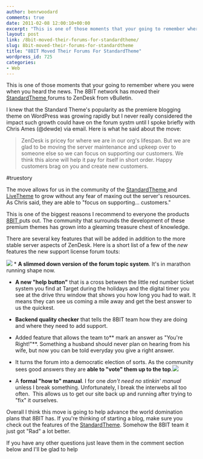 ```yaml
---
author: benrwoodard
comments: true
date: 2011-02-08 12:00:10+00:00
excerpt: "This is one of those moments that your going to remember where you were when you heard the news"
layout: post
link: /8bit-moved-their-forums-for-standardtheme/
slug: 8bit-moved-their-forums-for-standardtheme
title: "8BIT Moved Their Forums For StandardTheme"
wordpress_id: 725
categories:
- Web
---
```

This is one of those moments that your going to remember where you were when you heard the news.  The 8BIT network has moved their [StandardTheme ](https://www.e-junkie.com/ecom/gb.php?ii=606601&c=ib&aff=108079&cl=64302)forums to ZenDesk from vBulletin.

I knew that the Standard Theme's popularity as the premiere blogging theme on WordPress was growing rapidly but I never really considered the impact such growth could have on the forum systm until I spoke briefly with Chris Ames (@dewde) via email.  Here is what he said about the move:

<blockquote>ZenDesk is pricey for where we are in our org's lifespan. But we are glad to be moving the server maintenance and upkeep over to someone else so we can focus on supporting our customers. We think this alone will help it pay for itself in short order.
Happy customers brag on you and create new customers.</blockquote>


#truestory

The move allows for us in the community of the [StandardTheme ](https://www.e-junkie.com/ecom/gb.php?ii=606601&c=ib&aff=108079&cl=64302) and [LiveTheme](http://livetheme.tv) to grow without any fear of maxing out the server's resources.  As Chris said, they are able to "focus on supporting... customers."

This is one of the biggest reasons I recommend to everyone the products [8BIT ](http://8bit.io)puts out.  The community that surrounds the development of these premium themes has grown into a gleaming treasure chest of knowledge.

There are several key features that will be added in addition to the more stable server aspects of ZenDesk.  Here is a short list of a few of the *new* features the new support license forum touts:

[![](http://benrwoodard.com/wp-content/uploads/2011/02/take_a_number-199x300.jpg)](http://benrwoodard.com/wp-content/uploads/2011/02/take_a_number.jpg) * **A slimmed down version of the forum topic system**.  It's in marathon running shape now.

* **A new "help button"** that is a cross between the little red number ticket system you find at Target during the holidays and the digital timer you see at the drive thru window that shows you how long you had to wait.  It means they can see us coming a mile away and get the best answer to us the quickest.

* **Backend quality checker** that tells the 8BIT team how they are doing and where they need to add support.

* Added feature that allows the team to** mark an answer as "You're Right!"**.  Something a husband should never plan on hearing from his wife, but now you can be told everyday you give a right answer.

* It turns the forum into a democratic election of sorts.  As the community sees good answers they are **able to "vote" them up to the top**.[![](http://benrwoodard.com/wp-content/uploads/2011/02/voting-1-150x150.jpg)](http://benrwoodard.com/wp-content/uploads/2011/02/voting-1.jpg)

* A **formal "how to" manual**.  I for one _don't need no stinkin' manual_ unless I break something. Unfortunately, I break the interwebs all too often.  This allows us to get our site back up and running after trying to "fix" it ourselves.

Overall I think this move is going to help advance the world domination plans that 8BIT has. If you're thinking of starting a blog, make sure you check out the features of the [StandardTheme](https://www.e-junkie.com/ecom/gb.php?ii=606601&c=ib&aff=108079&cl=64302). Somehow the 8BIT team it just got "Rad" a lot better.

If you have any other questions just leave them in the comment section below and I'll be glad to help		
